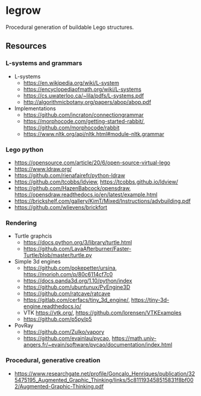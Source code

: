 # legrow

Procedural generation of buildable Lego structures.

## Resources

### L-systems and grammars

- L-systems
  - https://en.wikipedia.org/wiki/L-system
  - https://encyclopediaofmath.org/wiki/L-systems
  - https://cs.uwaterloo.ca/~lila/pdfs/L-systems.pdf
  - http://algorithmicbotany.org/papers/abop/abop.pdf
- Implementations
  - https://github.com/jncraton/connectiongrammar
  - https://morphocode.com/getting-started-rabbit/, https://github.com/morphocode/rabbit
  - https://www.nltk.org/api/nltk.html#module-nltk.grammar

### Lego python

- https://opensource.com/article/20/6/open-source-virtual-lego
- https://www.ldraw.org/
- https://github.com/rienafairefr/python-ldraw
- https://github.com/tcobbs/ldview, https://tcobbs.github.io/ldview/
- https://github.com/HazenBabcock/opensdraw, https://opensdraw.readthedocs.io/en/latest/example.html
- https://brickshelf.com/gallery/KimT/Mixed/Instructions/advbuilding.pdf
- https://github.com/wlievens/brickfort

### Rendering

- Turtle graphcis
  - https://docs.python.org/3/library/turtle.html
  - https://github.com/LavaAfterburner/Faster-Turtle/blob/master/turtle.py
- Simple 3d engines
  - https://github.com/pokepetter/ursina, https://morioh.com/p/80c6114cf7c0
  - https://docs.panda3d.org/1.10/python/index
  - https://github.com/ubuntunux/PyEngine3D
  - https://github.com/ratcave/ratcave
  - https://gitlab.com/cerfacs/tiny_3d_engine/, https://tiny-3d-engine.readthedocs.io/
  - VTK https://vtk.org/, https://github.com/lorensen/VTKExamples
  - https://github.com/p5py/p5
- PovRay
  - https://github.com/Zulko/vapory
  - https://github.com/evainlau/pycao, https://math.univ-angers.fr/~evain/software/pycao/documentation/index.html

### Procedural, generative creation

- https://www.researchgate.net/profile/Goncalo_Henriques/publication/325475195_Augmented_Graphic_Thinking/links/5c811193458515831f8bf002/Augmented-Graphic-Thinking.pdf
